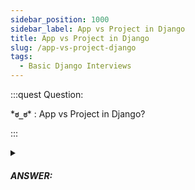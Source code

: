```yaml
---
sidebar_position: 1000
sidebar_label: App vs Project in Django
title: App vs Project in Django
slug: /app-vs-project-django
tags:
  - Basic Django Interviews
---
```


:::quest Question:

\***`ಠ_ಠ`**\* : 
App vs Project in Django?

:::

<details>
  <summary><h5>ANSWER:</h5></summary>

  \***`◔̯◔`**\* :

**A project** can consist of multiple apps and each app can be included in multiple projects. A project contains the settings and configurations for the ***entire website***, such as the database connection, middleware, URL routing, and installed apps. A Django project can be thought of as the top-level container for the codebase that represents a complete web application.


**An app** is a ***self-contained module*** that provides a specific functionality to the website. An app can contain models, views, templates, static files, and other components needed ***to achieve a specific task or feature***. An app can be reused across different projects, so it provides a way to share functionality between projects.

#### include an app into a Django project

1.
```py
python manage.py startapp myapp
```
This will create a directory called `myapp` in your project directory that contains the app's components, such as the `models.py`, `views.py`, `templates/` and `static/` directories.

2. In your project's settings file (usually `settings.py`), add the name of the app to the `INSTALLED_APPS` list.

```py
INSTALLED_APPS = [
    # other apps...
    'myapp',
]
```

3. Define URLs for the app: Define the URLs for the app in your project's URL configuration file (usually `urls.py`).
```py
from django.urls import include, path

urlpatterns = [
    # other URL patterns...
    path('myapp/', include('myapp.urls')),
]

```

4. 
```py
python manage.py runserver

```

</details>